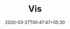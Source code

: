 ---
title: "Vis"
image: /images/clients/logo-vis.png
tags: ["clients"]
date: 2020-03-27T00:47:47+05:30
draft: false
---